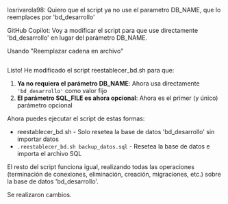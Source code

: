 losrivarola98: Quiero que el script ya no use el parametro DB_NAME, que lo reemplaces por 'bd_desarrollo'

GitHub Copilot: Voy a modificar el script para que use directamente 'bd_desarrollo' en lugar del parámetro DB_NAME. 

Usando "Reemplazar cadena en archivo"


```

```
Listo! He modificado el script reestablecer_bd.sh para que:

1. **Ya no requiera el parámetro DB_NAME**: Ahora usa directamente `'bd_desarrollo'` como valor fijo
2. **El parámetro SQL_FILE es ahora opcional**: Ahora es el primer (y único) parámetro opcional

Ahora puedes ejecutar el script de estas formas:
- reestablecer_bd.sh - Solo resetea la base de datos 'bd_desarrollo' sin importar datos
- `.reestablecer_bd.sh backup_datos.sql` - Resetea la base de datos e importa el archivo SQL

El resto del script funciona igual, realizando todas las operaciones (terminación de conexiones, eliminación, creación, migraciones, etc.) sobre la base de datos 'bd_desarrollo'.

Se realizaron cambios.